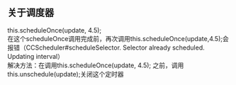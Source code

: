 
## 关于调度器

this.scheduleOnce(update, 4.5);  
在这个scheduleOnce调用完成前，再次调用this.scheduleOnce(update,4.5);会报错（CCScheduler#scheduleSelector. Selector already scheduled. Updating interval）  
解决方法：在调用this.scheduleOnce(update, 4.5); 之前，调用 this.unschedule(update);关闭这个定时器